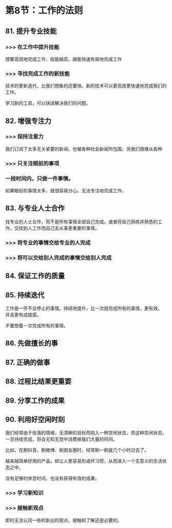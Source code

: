 # 第8节：工作的法则

## 81. 提升专业技能

### >>> 在工作中提升技能

想要高效地完成工作，技能越高，越能快速有效地完成工作

### >>> 寻找完成工作的新技能

技术的更新迭代，比我们想象的还要快。新的技术可以更高效更快速地完成我们的工作。

学习新的工具，可以快读解决我们的问题。

## 82. 增强专注力

### >>> 保持注意力

我们订阅了太多无关紧要的新闻，也被各种社会新闻所包围，另我们很难从各种

### >>> 只关注眼前的事项

### 一段时间内，只做一件事情。

如果眼前的事情太多，就很容易分心。无法专注地完成工作。

## 83. 与专业人士合作

找专业的人士合作，而不是所有事情全部自己完成。或者将自己熟练并熟悉的工作，交给别人工作而自己去从事更重要的事情。

### >>> 将专业的事情交给专业的人完成

### >>> 将可以交给别人完成的事情交给别人完成

## 84. 保证工作的质量

## 85. 持续迭代

工作是一件不会停止的事情。持续地提升，比一次就完成所有的事情，更有效。
并且更有成就感。

不要想着一次完成所有的事情。

## 86. 先做擅长的事

## 87. 正确的做事

## 88. 过程比结果更重要

## 89. 分享工作的成果

## 90. 利用好空闲时刻

我们经常由于低落的情绪，无清晰的目标而陷入一种空闲状态，而这种空闲状态，一旦持续完成，将会无知无觉中消费掉我们大量的时间。

比如，在刷抖音、刷微博、刷朋友圈时，经常刷一刷就几个小时过去了。

越来越简单好用的产品，却让人更容易形成坏习惯，从而进入一个无意义的生活状态之中。

没有足够的休息时间，也没有获得有效的成果。

### >>> 学习新知识

### >>> 接触新观点

即时无法认同一些的新出的观点，接触和了解还是必要的。

